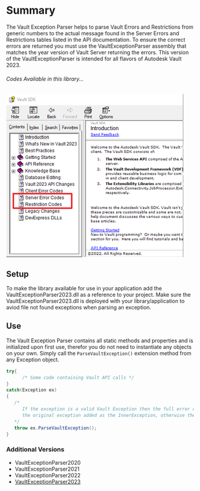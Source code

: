 ﻿# Summary
The Vault Exception Parser helps to parse Vault Errors and Restrictions from generic numbers to the actual message found in the Server Errors and Restrictions tables listed in the API documentation. To ensure the correct errors are returned you must use the VaultExceptionParser assembly that matches the year version of Vault Server returning the errors. This version of the VaultExceptionParser is intended for all flavors of Autodesk Vault 2023.

###### Codes Available in this library...
![GitHub Logo](Resources/VaultSDKContents.png)

## Setup
To make the library available for use in your application add the VaultExceptionParser2023.dll as a reference to your project.
Make sure the VaultExceptionParser2023.dll is deployed with your library/application to aviod file not found exceptions when parsing an exception. 

## Use
The Vault Exception Parser contains all static methods and properties and is initialized upon first use, therefor you do not need to instantiate any objects on your own.
Simply call the `ParseVaultException()` extension method from any Exception object.

```C#
try{
      /* Some code containing Vault API calls */
}
catch(Exception ex)
{
   /* 
      If the exception is a valid Vault Exception then the full error or restriction message is returned with 
      the original exception added as the InnerException, otherwise the original exception is returned. 
   */
   throw ex.ParseVaultException();
}
```
    
### Additional Versions
-	VaultExceptionParser2020
-	VaultExceptionParser2021
-	VaultExceptionParser2022
-	[VaultExceptionParser2023](https://github.com/Futemire/VaultExceptionParser2023)


